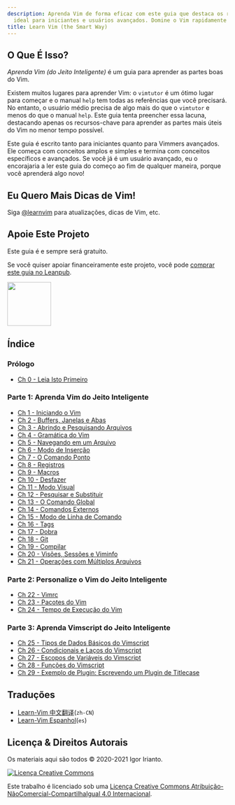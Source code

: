 ```yaml
---
description: Aprenda Vim de forma eficaz com este guia que destaca os recursos essenciais,
  ideal para iniciantes e usuários avançados. Domine o Vim rapidamente!
title: Learn Vim (the Smart Way)
---
```


## O Que É Isso?

*Aprenda Vim (do Jeito Inteligente)* é um guia para aprender as partes boas do Vim.

Existem muitos lugares para aprender Vim: o `vimtutor` é um ótimo lugar para começar e o manual `help` tem todas as referências que você precisará. No entanto, o usuário médio precisa de algo mais do que o `vimtutor` e menos do que o manual `help`. Este guia tenta preencher essa lacuna, destacando apenas os recursos-chave para aprender as partes mais úteis do Vim no menor tempo possível.

Este guia é escrito tanto para iniciantes quanto para Vimmers avançados. Ele começa com conceitos amplos e simples e termina com conceitos específicos e avançados. Se você já é um usuário avançado, eu o encorajaria a ler este guia do começo ao fim de qualquer maneira, porque você aprenderá algo novo!

## Eu Quero Mais Dicas de Vim!

Siga [@learnvim](https://twitter.com/learnvim) para atualizações, dicas de Vim, etc.

## Apoie Este Projeto

Este guia é e sempre será gratuito.

Se você quiser apoiar financeiramente este projeto, você pode [comprar este guia no Leanpub](https://leanpub.com/learnvim).

<a href="https://leanpub.com/learnvim"><img src="/images/learn-vim-cover.png" width="100"></a>

## Índice

### Prólogo

- [Ch 0     - Leia Isto Primeiro](ch00_read_this_first)

### Parte 1: Aprenda Vim do Jeito Inteligente

- [Ch 1     - Iniciando o Vim](ch01_starting_vim)
- [Ch 2     - Buffers, Janelas e Abas](ch02_buffers_windows_tabs)
- [Ch 3     - Abrindo e Pesquisando Arquivos](ch03_searching_files)
- [Ch 4     - Gramática do Vim](ch04_vim_grammar)
- [Ch 5     - Navegando em um Arquivo](ch05_moving_in_file)
- [Ch 6     - Modo de Inserção](ch06_insert_mode)
- [Ch 7     - O Comando Ponto](ch07_the_dot_command)
- [Ch 8     - Registros](ch08_registers)
- [Ch 9     - Macros](ch09_macros)
- [Ch 10    - Desfazer](ch10_undo)
- [Ch 11    - Modo Visual](ch11_visual_mode)
- [Ch 12    - Pesquisar e Substituir](ch12_search_and_substitute)
- [Ch 13    - O Comando Global](ch13_the_global_command)
- [Ch 14    - Comandos Externos](ch14_external_commands)
- [Ch 15    - Modo de Linha de Comando](ch15_command-line_mode)
- [Ch 16    - Tags](ch16_tags)
- [Ch 17    - Dobra](ch17_fold)
- [Ch 18    - Git](ch18_git)
- [Ch 19    - Compilar](ch19_compile)
- [Ch 20    - Visões, Sessões e Viminfo](ch20_views_sessions_viminfo)
- [Ch 21    - Operações com Múltiplos Arquivos](ch21_multiple_file_operations)

### Parte 2: Personalize o Vim do Jeito Inteligente

- [Ch 22 - Vimrc](ch22_vimrc)
- [Ch 23 - Pacotes do Vim](ch23_vim_packages)
- [Ch 24 - Tempo de Execução do Vim](ch24_vim_runtime)

### Parte 3: Aprenda Vimscript do Jeito Inteligente

- [Ch 25 - Tipos de Dados Básicos do Vimscript](ch25_vimscript_basic_data_types)
- [Ch 26 - Condicionais e Laços do Vimscript](ch26_vimscript_conditionals_and_loops)
- [Ch 27 - Escopos de Variáveis do Vimscript](ch27_vimscript_variable_scopes)
- [Ch 28 - Funções do Vimscript](ch28_vimscript_functions)
- [Ch 29 - Exemplo de Plugin: Escrevendo um Plugin de Titlecase](ch29_plugin_example_writing-a-titlecase-plugin)

## Traduções
- [Learn-Vim 中文翻译](https://github.com/wsdjeg/Learn-Vim_zh_cn)(`zh-CN`)
- [Learn-Vim Espanhol](https://github.com/victorhck/learn-Vim-es)(`es`)

## Licença & Direitos Autorais
Os materiais aqui são todos © 2020-2021 Igor Irianto.

<a rel="license" href="http://creativecommons.org/licenses/by-nc-sa/4.0/"><img alt="Licença Creative Commons" style="border-width:0" src="https://licensebuttons.net/l/by-nc-sa/4.0/88x31.png" /></a><br />

Este trabalho é licenciado sob uma <a rel="license" href="http://creativecommons.org/licenses/by-nc-sa/4.0/">Licença Creative Commons Atribuição-NãoComercial-CompartilhaIgual 4.0 Internacional</a>.